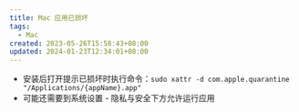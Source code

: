 ```yaml
---
title: Mac 应用已损坏
tags:
  - Mac
created: 2023-05-26T15:58:43+08:00
updated: 2024-01-23T12:34:01+08:00
---
```


- 安装后打开提示已损坏时执行命令：`sudo xattr -d com.apple.quarantine "/Applications/{appName}.app"`
- 可能还需要到系统设置 - 隐私与安全下方允许运行应用
